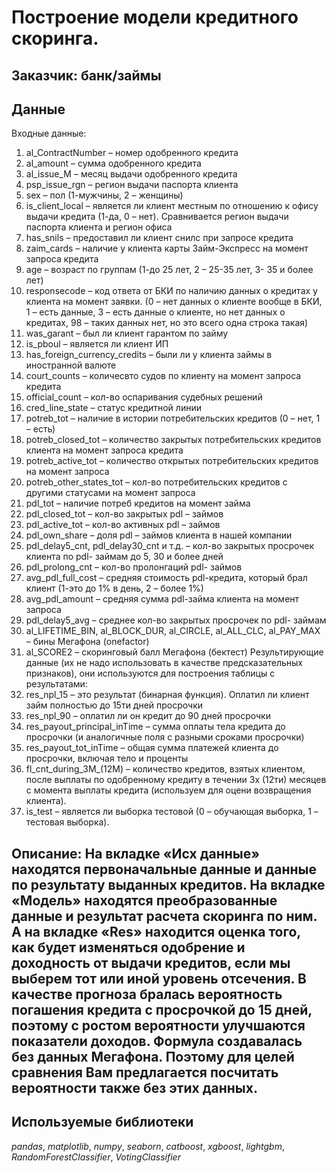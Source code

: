 # Построение модели кредитного скоринга.


## Заказчик: банк/займы

## Данные

Входные данные: 

 1. al_ContractNumber – номер одобренного кредита 
2. al_amount –  сумма одобренного кредита 
3. al_issue_M – месяц выдачи одобренного  кредита 
4. psp_issue_rgn – регион выдачи паспорта клиента 
5. sex – пол  (1-мужчины, 2 – женщины) 
6. is_client_local – является ли клиент  местным по отношению к офису выдачи кредита (1-да, 0 – нет).  Сравнивается регион выдачи паспорта клиента и регион офиса 
7. has_snils – предоставил ли клиент снилс при запросе кредита 
8. zaim_cards – наличие у клиента карты Займ-Экспресс на момент  запроса  кредита 
9. age – возраст по группам (1-до 25 лет, 2 – 25-35 лет, 3- 35 и  более лет) 
10. responsecode – код ответа от БКИ по наличию  данных  о  кредитах у клиента на момент заявки. (0 – нет данных о  клиенте  вообще  в БКИ, 1 – есть данные, 3 – есть данные о клиенте, но  нет  данных о  кредитах, 98 – таких данных нет, но это всего одна строка такая)
11.  was_garant – был ли клиент гарантом по займу 
12. is_pboul – является  ли  клиент ИП 
13. has_foreign_currency_credits – были ли у клиента  займы в  иностранной валюте 
14. court_counts – количесвто судов по  клиенту на  момент запроса кредита 
15. official_count – кол-во  оспаривания  судебных решений 
16. cred_line_state – статус кредитной  линии  
17.  potreb_tot – наличие в истории потребительских кредитов (0 – нет, 1 –   есть)
18. potreb_closed_tot – количество закрытых потребительских  кредитов  клиента на момент запроса кредита 
19. potreb_active_tot –  количество  открытых потребительских кредитов на момент запроса 
20. potreb_other_states_tot – кол-во потребительских кредитов с  другими  статусами на момент запроса 
21. pdl_tot – наличие потреб  кредитов на  момент займа 
22. pdl_closed_tot – кол-во закрытых pdl –  займов 
23. pdl_active_tot – кол-во активных pdl – займов 
24. pdl_own_share –  доля  pdl – займов клиента в нашей компании 
25. pdl_delay5_cnt,  pdl_delay30_cnt и т.д. – кол-во закрытых просрочек клиента по pdl-  займам до 5, 30 и более дней 
26. pdl_prolong_cnt – кол-во пролонгаций pdl- займов 
27. avg_pdl_full_cost – средняя стоимость pdl-кредита,  который брал клиент (1-это до 1% в день, 2 – более 1%) 
28. avg_pdl_amount – средняя сумма pdl-займа клиента на момент  запроса  
29. pdl_delay5_avg – среднее кол-во закрытых просрочек по pdl-  займам  
30. al_LIFETIME_BIN, al_BLOCK_DUR, al_CIRCLE, al_ALL_CLC,  al_PAY_MAX –  бины Мегафона (onefactor) 
31. al_SCORE2 – скоринговый  балл Мегафона (бектест) Результирующие данные (их не надо использовать в  качестве  предсказательных признаков), они используются для  построения  таблицы с результатами:
32. res_npl_15 – это результат (бинарная функция). Оплатил ли  клиент  займ полностью до 15ти дней просрочки 
33. res_npl_90 – оплатил  ли он  кредит до 90 дней просрочки 
34. res_payout_principal_inTime –  сумма  оплаты тела кредита до просрочки (и аналогичные поля с  разными  сроками просрочки) 
35. res_payout_tot_inTime – общая сумма  платежей  клиента до просрочки, включая тело и проценты 
36.  fl_cnt_during_3M_(12М) – количество кредитов, взятых клиентом, после выплаты по  одобренному кредиту в течении 3х (12ти) месяцев с момента выплаты  кредита (используем для оцени возвращения клиента).
37. is_test – является ли выборка тестовой (0 – обучающая выборка, 1  –  тестовая выборка).  




## Описание: На вкладке «Исх данные» находятся первоначальные данные и  данные  по результату выданных кредитов. На вкладке «Модель»  находятся  преобразованные данные и результат расчета скоринга по  ним. А на  вкладке «Res» находится оценка того, как будет изменяться  одобрение и  доходность от выдачи кредитов, если мы выберем тот или  иной уровень  отсечения. В качестве прогноза бралась вероятность  погашения кредита  с просрочкой до 15 дней, поэтому с ростом  вероятности улучшаются  показатели доходов. Формула создавалась без данных Мегафона. Поэтому для целей  сравнения Вам предлагается посчитать вероятности также без этих  данных.



## Используемые библиотеки
*pandas*, *matplotlib*, *numpy*, *seaborn*, *catboost*, *xgboost*, *lightgbm*, *RandomForestClassifier*, *VotingClassifier*
